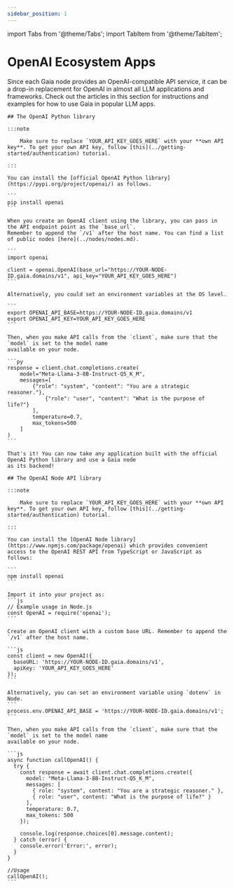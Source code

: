 ```yaml
---
sidebar_position: 1
---
```


import Tabs from '@theme/Tabs';
import TabItem from '@theme/TabItem';

# OpenAI Ecosystem Apps

Since each Gaia node provides an OpenAI-compatible API service, it can be a drop-in replacement for OpenAI in almost all LLM applications and frameworks. Check out the articles in this section for instructions and examples for how to use Gaia in popular LLM apps.

<Tabs>
  <TabItem value="python" label="Python" default>
    
    ## The OpenAI Python library

    :::note

        Make sure to replace `YOUR_API_KEY_GOES_HERE` with your **own API key**. To get your own API key, follow [this](../getting-started/authentication) tutorial.

    :::

    You can install the [official OpenAI Python library](https://pypi.org/project/openai/) as follows.

    ```
    pip install openai
    ```

    When you create an OpenAI client using the library, you can pass in the API endpoint point as the `base_url`.
    Remember to append the `/v1` after the host name. You can find a list of public nodes [here](../nodes/nodes.md).

    ```
    import openai

    client = openai.OpenAI(base_url="https://YOUR-NODE-ID.gaia.domains/v1", api_key="YOUR_API_KEY_GOES_HERE")
    ```

    Alternatively, you could set an environment variables at the OS level.

    ```
    export OPENAI_API_BASE=https://YOUR-NODE-ID.gaia.domains/v1
    export OPENAI_API_KEY=YOUR_API_KEY_GOES_HERE
    ```

    Then, when you make API calls from the `client`, make sure that the `model` is set to the model name
    available on your node.

    ```py
    response = client.chat.completions.create(
        model="Meta-Llama-3-8B-Instruct-Q5_K_M",
        messages=[
            {"role": "system", "content": "You are a strategic reasoner."},
                {"role": "user", "content": "What is the purpose of life?"}
            ],
            temperature=0.7,
            max_tokens=500
        ]
    )
    ```

    That's it! You can now take any application built with the official OpenAI Python library and use a Gaia node
    as its backend!

  </TabItem>
  <TabItem value="nodejs" label="Node JS">

    ## The OpenAI Node API library

    :::note

        Make sure to replace `YOUR_API_KEY_GOES_HERE` with your **own API key**. To get your own API key, follow [this](../getting-started/authentication) tutorial.

    :::

    You can install the [OpenAI Node library](https://www.npmjs.com/package/openai) which provides convenient access to the OpenAI REST API from TypeScript or JavaScript as follows:

    ```
    npm install openai
    ```

    Import it into your project as:
    ```js
    // Example usage in Node.js
    const OpenAI = require('openai');
    ```

    Create an OpenAI client with a custom base URL. Remember to append the `/v1` after the host name.

    ```js
    const client = new OpenAI({
      baseURL: 'https://YOUR-NODE-ID.gaia.domains/v1',
      apiKey: 'YOUR_API_KEY_GOES_HERE'
    });
    ```

    Alternatively, you can set an environment variable using `dotenv` in Node.
    ```
    process.env.OPENAI_API_BASE = 'https://YOUR-NODE-ID.gaia.domains/v1';
    ```

    Then, when you make API calls from the `client`, make sure that the `model` is set to the model name
    available on your node.

    ```js
    async function callOpenAI() {
      try {
        const response = await client.chat.completions.create({
          model: "Meta-Llama-3-8B-Instruct-Q5_K_M",
          messages: [
            { role: "system", content: "You are a strategic reasoner." },
            { role: "user", content: "What is the purpose of life?" }
          ],
          temperature: 0.7,
          max_tokens: 500
        });

        console.log(response.choices[0].message.content);
      } catch (error) {
        console.error('Error:', error);
      }
    }

    //Usage
    callOpenAI();
    ```

  </TabItem>
</Tabs>